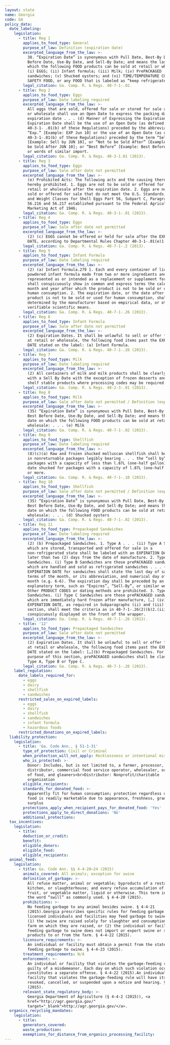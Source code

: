```yaml
---
layout: state
name: Georgia
code: GA
policy_data:
  date_labeling:
    legislation:
      - title: Reg 1
        applies_to_food_type: General
        purpose_of_law: Definition (expiration date)
        excerpted_language_from_the_law: >-
          38. “Expiration Date” is synonymous with Pull Date, Best-By Date, Best
          Before Date, Use-By Date, and Sell-By Date; and means the last date on
          which the following FOOD products can be sold at retail or wholesale:
          (i) EGGS; (ii) Infant formula; (iii) Milk; (iv) PrePACKAGED
          sandwiches; (v) Shucked oysters; and (vi) TIME/TEMPERATURE CONTROL FOR
          SAFETY FOOD, or any FOOD that is labeled as “keep refrigerated.”
        legal_citation: Ga. Comp. R. & Regs. 40-7-1-.02.
      - title: Reg 2
        applies_to_food_type: Eggs
        purpose_of_law: Date labeling required
        excerpted_language_from_the_law: >-
          All eggs that are sold, offered for sale or stored for sale at retail
          or wholesale shall use an Open Date to express the packing date or the
          expiration date . . . (d) Manner of Expressing the Expiration Date: An
          Expiration Date shall be the use of an Open Date (as defined in
          40-3-1- .01(b) of these Regulations) preceded by the abbreviation
          “Exp.” [Example: EXP Jun 10] or the use of an Open Date (as defined in
          40-3-1-.01(b) of these Regulations) preceded by the term “Sell By”
          [Example: Sell by JUN 10], or “Not to be Sold After” [Example: Not to
          be Sold After JUN 10]; or “Best Before” [Example: Best Before JUN 10]
          or words of similar import.
        legal_citation: Ga. Comp. R. & Regs. 40-3-1.01 (2013).
      - title: Reg 3
        applies_to_food_type: Eggs
        purpose_of_law: Sale after date not permitted
        excerpted_language_from_the_law: >-
          (e) Prohibited Acts: The following acts and the causing thereof are
          hereby prohibited. 1. Eggs are not to be sold or offered for sale at
          retail or wholesale after the expiration date. 2. Eggs are not to be
          sold or offered for sale that do not meet the U.S. Standards, Grades,
          and Weight Classes for Shell Eggs Part 56, Subpart C, Paragraphs
          56.216 and 56.217 established pursuant to the Federal Agricultural
          Marketing Act of 1946;
        legal_citation: Ga. Comp. R. & Regs. 40-3-1-.01 (2013).
      - title: Reg 4
        applies_to_food_type: Eggs
        purpose_of_law: Sale after date not permitted
        excerpted_language_from_the_law: >-
          (2) (c) EGGS cannot be offered or held for sale after the EXPIRATION
          DATE, according to Departmental Rules Chapter 40-3-1-.01(e)1.
        legal_citation: Ga. Comp. R. & Regs. 40-7-1-.2 (2013).
      - title: Reg 5
        applies_to_food_type: Infant Formula
        purpose_of_law: Date labeling required
        excerpted_language_from_the_law: >-
          (2) (a) Infant Formula.279 1. Each and every container of liquid or
          powdered infant formula made from two or more ingredients and
          represented as or intended as a replacement or supplement for milk,
          shall conspicuously show in common and express terms the calendar
          month and year after which the product is not to be sold or used for
          human consumption. 2. The expiration date, or the date after which the
          product is not to be sold or used for human consumption, shall be
          determined by the manufacturer based on empirical data, or other
          verifiable scientific means.
        legal_citation: Ga. Comp. R. & Regs. 40-7-1-.26 (2013).
      - title: Reg 6
        applies_to_food_type: Infant Formula
        purpose_of_law: Sale after date not permitted
        excerpted_language_from_the_law: >-
          (2) Expiration Dates. It shall be unlawful to sell or offer for sale,
          at retail or wholesale, the following food items past the EXPIRATION
          DATE stated on the label: (a) Infant Formula.
        legal_citation: Ga. Comp. R. & Regs. 40-7-1-.26 (2013).
      - title: Reg 7
        applies_to_food_type: Milk
        purpose_of_law: Date labeling required
        excerpted_language_from_the_law: >-
          (2) All containers of milk and milk products shall be clearly marked
          with a Sell By Date with the exception of frozen desserts and some
          shelf stable products where processing codes may be required.
        legal_citation: Ga. Comp. R. & Regs. 40-2-3-.01 (2013).
      - title: Reg 8
        applies_to_food_type: Milk
        purpose_of_law: Sale after date not permitted / Definition (expiration date)
        excerpted_language_from_the_law: >-
          (35) “Expiration Date” is synonymous with Pull Date, Best-By Date,
          Best Before Date, Use-By Date, and Sell-By Date; and means the last
          date on which the following FOOD products can be sold at retail or
          wholesale: . . . (e) Milk
        legal_citation: Ga. Comp. R. & Regs. 40-7-1-.02 (2013).
      - title: Reg 9
        applies_to_food_type: Shellfish
        purpose_of_law: Date labeling required
        excerpted_language_from_the_law: >-
          (8)(c)(a) Raw and frozen shucked molluscan shellfish shall be obtained
          in nonreturnable packages legibly bearing . . . the “sell by” date for
          packages with a capacity of less than l.87L (one-half gallon) or the
          date shucked for packages with a capacity of l.87L (one-half gallon)
          or more.
        legal_citation: Ga. Comp. R. & Regs. 40-7-1-.10 (2013).
      - title: Reg 10
        applies_to_food_type: Shellfish
        purpose_of_law: Sale after date not permitted / Definition (expiration date)
        excerpted_language_from_the_law: >-
          (35) “Expiration Date” is synonymous with Pull Date, Best-By Date,
          Best Before Date, Use-By Date, and Sell-By Date; and means the last
          date on which the following FOOD products can be sold at retail or
          wholesale: . . . (d) Shucked oysters
        legal_citation: Ga. Comp. R. & Regs. 40-7-1-.02 (2013).
      - title: Reg 11
        applies_to_food_type: Prepackaged Sandwiches
        purpose_of_law: Date labeling required
        excerpted_language_from_the_law: >-
          (2) (b) Prepackaged Sandwiches. 1. Type A . . . (ii) Type A Sandwiches
          which are stored, transported and offered for sale in a
          non-refrigerated state shall be labeled with an EXPIRATION DATE not
          later than two (2) days from the date of manufacture. 2. Type B
          Sandwiches. (i) Type B Sandwiches are those prePACKAGED sandwiches
          which are handled and sold as refrigerated sandwiches . . . (iii) The
          EXPIRATION DATE for sandwiches shall state the last day of sale in
          terms of the month, or its abbreviation, and numerical day of the
          month (e.g. 6-6). The expiration day shall be preceded by an
          explanatory term, such as “Expires”, “Sell-By”, or similar wording.
          Other PRODUCT CODES or dating methods are prohibited. 3. Type C
          Sandwiches. (i) Type C Sandwiches are those prePACKAGED sandwiches
          which are immediately hard frozen after manufacture, […] (iv) The
          EXPIRATION DATE, as required in Subparagraphs (ii) and (iii) of this
          section, shall meet the criteria as in 40-7-1-.26(2)(b)2.(iii); and be
          conspicuously displayed on the front of the wrapper.
        legal_citation: Ga. Comp. R. & Regs. 40-7-1-.26 (2013).
      - title: '12'
        applies_to_food_type: Prepackaged Sandwiches
        purpose_of_law: Sale after date not permitted
        excerpted_language_from_the_law: >-
          (2) Expiration Dates. It shall be unlawful to sell or offer for sale,
          at retail or wholesale, the following food items past the EXPIRATION
          DATE stated on the label: […](b) Prepackaged Sandwiches. For the
          purpose of this section, prePACKAGED sandwiches shall be classified as
          Type A, Type B or Type C.
        legal_citation: Ga. Comp. R. & Regs. 40-7-1-.26 (2013).
    label_regulation:
      date_labels_required_for:
        - eggs
        - dairy
        - shellfish
        - sandwiches
      restricted_sales_on_expired_labels:
        - eggs
        - dairy
        - shellfish
        - sandwiches
        - infant formula
        - hazardous foods
      restricted_donations_on_expired_labels:
  liability_protection:
    legislation:
      - title: 'Ga. Code Ann., § 51-1-31'
        type_of_protection: Civil or Criminal
        when_protection_will_not_apply: Recklessness or intentional misconduct
        who_is_protected: >-
          Donor: Includes, but is not limited to, a farmer, processor,
          distributor, commercial food service operator, wholesaler, or retailer
          of food, and gleaners<br>Distributor: Nonprofit/charitable
          organization
        eligible_recipients:
        standards_for_donated_food: >-
          Apparently fit for human consumption; protection regardless of whether
          food is readily marketable due to appearance, freshness, grade, or
          surplus
        protections_apply_when_recipient_pays_for_donated_food: 'Yes'
        protections_apply_to_direct_donations: 'No'
        additional_protections:
  tax_incentives:
    legislation:
      - title:
        deduction_or_credit:
        benefit:
        eligible_donors:
        eligible_food:
        eligible_recipients:
  animal_feed:
    legislation:
      - title: Ga. Code Ann. §§ 4-4-20–24 (2015)
        animals_covered: All animals; exception for swine
        definition_of_garbage: >-
          All refuse matter, animal or vegetable; byproducts of a restaurant,
          kitchen, or slaughterhouse; and every refuse accumulation of animal,
          fruit, or vegetable matter, liquid or otherwise. This term includes
          the word “swill” as commonly used. § 4-4-20 (2015).
        prohibitions: >-
          No feeding garbage to any animal besides swine. § 4-4-21
          (2015).Georgia prescribes specific rules for feeding garbage to swine:
          licensed individuals and facilities may feed garbage to swine where
          (1) the swine are raised solely for slaughter and consumption on the
          farm on which they are raised, or (2) the individual or facility
          feeding garbage to swine does not import or export swine or swine
          products to or from the farm. § 4-4-22 (2015).
        licensure_requirements: >-
          An individual or facility must obtain a permit from the state before
          feeding garbage to swine. § 4-4-23 (2015).
        treatment_requirements: N/A
        enforcement: >-
          An individual or facility that violates the garbage-feeding rule is
          guilty of a misdemeanor. Each day on which such violation occurs
          constitutes a separate offense. § 4-4-22 (2015).An individual or
          facility that violates the garbage-feeding rule will have its license
          revoked, cancelled, or suspended upon a notice and hearing. § 4-4-24
          (2015).
        relevant_state_regulatory_body: >-
          Georgia Department of Agriculture (§ 4-4-2 (2015)), <a
          href="http://agr.georgia.gov/"
          target="_blank">http://agr.georgia.gov/</a>.
  organics_recycling_mandates:
    legislation:
      - title:
        generators_covered:
        waste_production:
        exemptions_for_distance_from_organics_processing_facility:
---
```


